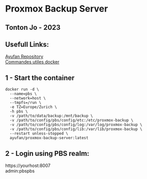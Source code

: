 # Proxmox Backup Server 

## Tonton Jo - 2023

## Usefull Links: 
[Ayufan Repository ](https://github.com/ayufan/pve-backup-server-dockerfiles)  
[Commandes utiles docker](https://raw.githubusercontent.com/Tontonjo/docker/main/README.md)  

## 1 - Start the container
```ssh
docker run -d \
  --name=pbs \
  --network=host \
  --tmpfs=/run \
  -e TZ=Europe/Zurich \
  -h pbs \
  -v /path/to/data/backup:/mnt/backup \
  -v /path/to/config/pbs/config/etc:/etc/proxmox-backup \
  -v /path/to/config/pbs/config/log:/var/log/proxmox-backup \
  -v /path/to/config/pbs/config/lib:/var/lib/proxmox-backup \
  --restart unless-stopped \
  ayufan/proxmox-backup-server:latest
```
## 2 - Login using PBS realm:
https://yourhost:8007  
admin:pbspbs
